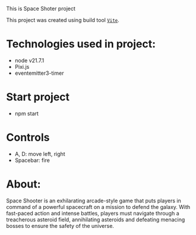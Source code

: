 This is Space Shoter project

This project was created using build tool [`Vite`](https://vitejs.dev/guide/).


# Technologies used in project:
- node v21.7.1
- Pixi.js
- eventemitter3-timer


# Start project 
- npm start 


# Controls
- A, D: move left, right
- Spacebar: fire


# About:
Space Shooter is an exhilarating arcade-style game that puts players in command of a powerful spacecraft on a mission to defend the galaxy. With fast-paced action and intense battles, players must navigate through a treacherous asteroid field, annihilating asteroids and defeating menacing bosses to ensure the safety of the universe.